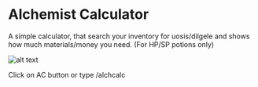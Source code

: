 # Alchemist Calculator

A simple calculator, that search your inventory for uosis/dilgele and shows how much materials/money you need. (For HP/SP potions only)

![alt text](https://i.imgur.com/zYcNHtS.jpg "ss")

Click on AC button or type /alchcalc
